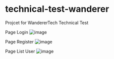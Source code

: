 # technical-test-wanderer
Projcet for WandererTech Technical Test

Page Login
![image](https://github.com/daryzerone/technical-test-wanderer/assets/140372738/58a66f6c-ac91-4761-8519-b56d928a456f)

Page Register
![image](https://github.com/daryzerone/technical-test-wanderer/assets/140372738/422f3450-aa45-4005-9864-5a9330cc1d97)

Page List User
![image](https://github.com/daryzerone/technical-test-wanderer/assets/140372738/90a957b8-8cc0-4510-8380-08fd9c349065)
